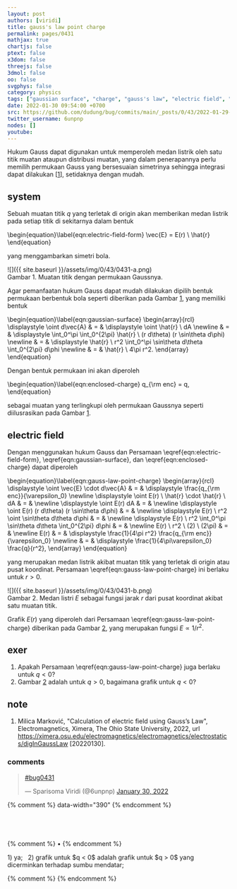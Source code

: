 ```yaml
---
layout: post
authors: [viridi]
title: gauss's law point charge
permalink: pages/0431
mathjax: true
chartjs: false
ptext: false
x3dom: false
threejs: false
3dmol: false
oo: false
svgphys: false
category: physics
tags: ["gaussian surface", "charge", "gauss's law", "electric field", "spherical symmetry", "point charge"]
date: 2022-01-30 09:54:00 +0700
src: https://github.com/dudung/bug/commits/main/_posts/0/43/2022-01-29-gauss-law-point-charge.md
twitter_username: 6unpnp
nodes: []
youtube:
---
```

Hukum Gauss dapat digunakan untuk memperoleh medan listrik oleh satu titik muatan ataupun distribusi muatan, yang dalam penerapannya perlu memilih permukaan Gauss yang bersesuaian simetrinya sehingga integrasi dapat dilakukan [[1](#r01)], setidaknya dengan mudah.


## system
Sebuah muatan titik $q$ yang terletak di origin akan memberikan medan listrik pada setiap titik di sekitarnya dalam bentuk

\begin{equation}\label{eqn:electric-field-form}
\vec{E} = E(r) \ \hat{r}
\end{equation}

yang menggambarkan simetri bola.

![]({{ site.baseurl }}/assets/img/0/43/0431-a.png) \
Gambar <a name='fig1'>1</a>. Muatan titik dengan permukaan Gaussnya.

Agar pemanfaatan hukum Gauss dapat mudah dilakukan dipilih bentuk permukaan berbentuk bola seperti diberikan pada Gambar [1](#fig1), yang memiliki bentuk

\begin{equation}\label{eqn:gaussian-surface}
\begin{array}{rcl}
\displaystyle \oint d\vec{A} & = & \displaystyle \oint \hat{r} \ dA \newline
& = & \displaystyle \int_0^\pi \int_0^{2\pi} \hat{r} \ (r d\theta) (r \sin\theta d\phi) \newline
& = & \displaystyle \hat{r} \ r^2 \int_0^\pi \sin\theta d\theta  \int_0^{2\pi} d\phi \newline
& = & \hat{r} \ 4\pi r^2.
\end{array}
\end{equation}

Dengan bentuk permukaan ini akan diperoleh

\begin{equation}\label{eqn:enclosed-charge}
q_{\rm enc} = q,
\end{equation}

sebagai muatan yang terlingkupi oleh permukaan Gaussnya seperti diilusrasikan pada Gambar [1](#fig1).


## electric field
Dengan menggunakan hukum Gauss dan Persamaan \eqref{eqn:electric-field-form}, \eqref{eqn:gaussian-surface}, dan \eqref{eqn:enclosed-charge} dapat diperoleh

\begin{equation}\label{eqn:gauss-law-point-charge}
\begin{array}{rcl}
\displaystyle \oint \vec{E} \cdot d\vec{A} & = & \displaystyle \frac{q_{\rm enc}}{\varepsilon_0} \newline
\displaystyle \oint E(r) \ \hat{r} \cdot \hat{r} \ dA & = & \newline
\displaystyle \oint E(r) dA & = & \newline
\displaystyle \oint E(r) (r d\theta) (r \sin\theta d\phi) & = & \newline
\displaystyle  E(r) \ r^2 \oint \sin\theta d\theta d\phi & = & \newline
\displaystyle E(r) \ r^2 \int_0^\pi \sin\theta d\theta \int_0^{2\pi} d\phi & = & \newline
E(r) \ r^2 \ (2) \ (2\pi) & = & \newline
E(r) & = & \displaystyle \frac{1}{4\pi r^2} \frac{q_{\rm enc}}{\varepsilon_0} \newline
& = & \displaystyle \frac{1}{4\pi\varepsilon_0} \frac{q}{r^2},
\end{array}
\end{equation}

yang merupakan medan listrik akibat muatan titik yang terletak di origin atau pusat koordinat. Persamaan \eqref{eqn:gauss-law-point-charge} ini berlaku untuk $r > 0$.

![]({{ site.baseurl }}/assets/img/0/43/0431-b.png) \
Gambar <a name='fig2'>2</a>. Medan listri $E$ sebagai fungsi jarak $r$ dari pusat koordinat akibat satu muatan titik.

Grafik $E(r)$ yang diperoleh dari Persamaan \eqref{eqn:gauss-law-point-charge} diberikan pada Gambar [2](#fig2), yang merupakan fungsi $E \propto 1/r^2$.


## exer
1. Apakah Persamaan \eqref{eqn:gauss-law-point-charge} juga berlaku untuk $q < 0$?
2. Gambar [2](#fig2) adalah untuk $q > 0$, bagaimana grafik untuk $q < 0$?


## note
1. <a name='r01'></a>Milica Marković, "Calculation of electric field using Gauss’s Law", Electromagnetics, Ximera, The Ohio State University, 2022, url <https://ximera.osu.edu/electromagnetics/electromagnetics/electrostatics/digInGaussLaw> [20220130].

### comments
<blockquote class="twitter-tweet" data-width="390"><p lang="und" dir="ltr"><a href="https://twitter.com/hashtag/bug0431?src=hash&amp;ref_src=twsrc%5Etfw">#bug0431</a></p>&mdash; Sparisoma Viridi (@6unpnp) <a href="https://twitter.com/6unpnp/status/1487619849077784578?ref_src=twsrc%5Etfw">January 30, 2022</a></blockquote> <script async src="https://platform.twitter.com/widgets.js" charset="utf-8"></script>
{% comment %} data-width="390" {% endcomment %}


## &nbsp;
{% comment %} []() &bull; []() {% endcomment %}


<ans>
1) ya; &nbsp;
2) grafik untuk $q < 0$ adalah grafik untuk $q > 0$ yang dicerminkan terhadap sumbu mendatar; &nbsp;
</ans>


{% comment %}
{% endcomment %}
